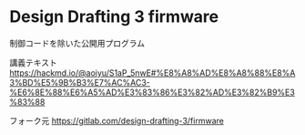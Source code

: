 # Design Drafting 3 firmware
制御コードを除いた公開用プログラム

講義テキスト
https://hackmd.io/@aoiyu/S1aP_5nwE#%E8%A8%AD%E8%A8%88%E8%A3%BD%E5%9B%B3%E7%AC%AC3-%E6%8E%88%E6%A5%AD%E3%83%86%E3%82%AD%E3%82%B9%E3%83%88

フォーク元
https://gitlab.com/design-drafting-3/firmware
